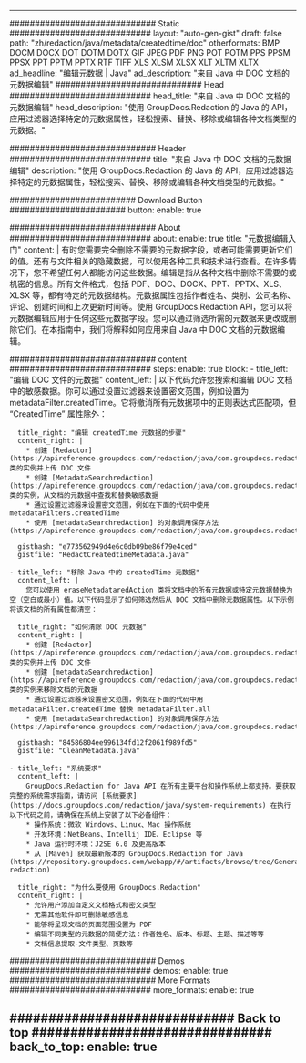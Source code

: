 
---
############################# Static ############################
layout: "auto-gen-gist" 
draft: false
path: "zh/redaction/java/metadata/createdtime/doc"
otherformats: BMP DOCM DOCX DOT DOTM DOTX GIF JPEG PDF PNG POT POTM PPS PPSM PPSX PPT PPTM PPTX RTF TIFF XLS XLSM XLSX XLT XLTM XLTX  
ad_headline: "编辑元数据 | Java"
ad_description: "来自 Java 中 DOC 文档的元数据编辑"
############################# Head ############################
head_title: "来自 Java 中 DOC 文档的元数据编辑"
head_description: "使用 GroupDocs.Redaction 的 Java 的 API，应用过滤器选择特定的元数据属性，轻松搜索、替换、移除或编辑各种文档类型的元数据。"

############################# Header ############################
title: "来自 Java 中 DOC 文档的元数据编辑"
description: "使用 GroupDocs.Redaction 的 Java 的 API，应用过滤器选择特定的元数据属性，轻松搜索、替换、移除或编辑各种文档类型的元数据。"

######################### Download Button #######################
button:
    enable: true

############################# About ############################
about:
    enable: true
    title: "元数据编辑入门"
    content: |
        有时您需要完全删除不需要的元数据字段，或者可能需要更新它们的值。还有与文件相关的隐藏数据，可以使用各种工具和技术进行查看。在许多情况下，您不希望任何人都能访问这些数据。编辑是指从各种文档中删除不需要的或机密的信息。所有文件格式，包括 PDF、DOC、DOCX、PPT、PPTX、XLS、XLSX 等，都有特定的元数据结构。元数据属性包括作者姓名、类别、公司名称、评论、创建时间和上次更新时间等。使用 GroupDocs.Redaction API，您可以将元数据编辑应用于任何这些元数据字段。您可以通过筛选所需的元数据来更改或删除它们。在本指南中，我们将解释如何应用来自 Java 中 DOC 文档的元数据编辑。

############################# content ############################
steps:
    enable: true
    block:
    - title_left: "编辑 DOC 文件的元数据"
      content_left: |
        以下代码允许您搜索和编辑 DOC 文档中的敏感数据。你可以通过设置过滤器来设置密文范围，例如设置为 metadataFilter.createdTime。它将撤消所有元数据项中的正则表达式匹配项，但 “CreatedTime” 属性除外： 

      title_right: "编辑 createdTime 元数据的步骤"
      content_right: |
        * 创建 [Redactor](https://apireference.groupdocs.com/redaction/java/com.groupdocs.redaction/Redactor) 类的实例并上传 DOC 文件
        * 创建 [MetadataSearchredAction](https://apireference.groupdocs.com/redaction/java/com.groupdocs.redaction.redactions/MetadataSearchRedaction) 类的实例，从文档的元数据中查找和替换敏感数据
        * 通过设置过滤器来设置密文范围，例如在下面的代码中使用 metadataFilters.createdTime
        * 使用 [metadataSearchredAction] 的对象调用保存方法 (https://apireference.groupdocs.com/redaction/java/com.groupdocs.redaction.redactions/MetadataSearchRedaction) 

      gisthash: "e773562949d4e6c0db09be86f79e4ced"
      gistfile: "RedactCreatedtimeMetadata.java"
      
    - title_left: "移除 Java 中的 createdTime 元数据"
      content_left: |
        您可以使用 eraseMetadataredAction 类将文档中的所有元数据或特定元数据替换为空（空白或最小）值。以下代码显示了如何筛选然后从 DOC 文档中删除元数据属性。以下示例将该文档的所有属性都清空： 
        
      title_right: "如何清除 DOC 元数据"
      content_right: |
        * 创建 [Redactor](https://apireference.groupdocs.com/redaction/java/com.groupdocs.redaction/Redactor) 类的实例并上传 DOC 文件
        * 创建 [metadataSearchredAction](https://apireference.groupdocs.com/redaction/java/com.groupdocs.redaction.redactions/MetadataSearchRedaction) 类的实例来移除文档的元数据
        * 通过设置过滤器来设置密文范围，例如在下面的代码中用 metadataFilter.createdTime 替换 metadataFilter.all
        * 使用 [metadataSearchredAction] 的对象调用保存方法 (https://apireference.groupdocs.com/redaction/java/com.groupdocs.redaction.redactions/MetadataSearchRedaction) 
        
      gisthash: "84586804ee996134fd12f2061f989fd5"
      gistfile: "CleanMetadata.java"

    - title_left: "系统要求"
      content_left: |
        GroupDocs.Redaction for Java API 在所有主要平台和操作系统上都支持。要获取完整的系统需求指南，请访问 [系统要求](https://docs.groupdocs.com/redaction/java/system-requirements) 在执行以下代码之前，请确保在系统上安装了以下必备组件：
        * 操作系统：微软 Windows、Linux、Mac 操作系统
        * 开发环境：NetBeans、Intellij IDE、Eclipse 等
        * Java 运行时环境：J2SE 6.0 及更高版本
        * 从 [Maven] 获取最新版本的 GroupDocs.Redaction for Java (https://repository.groupdocs.com/webapp/#/artifacts/browse/tree/General/repo/com/groupdocs/groupdocs-redaction)
        
      title_right: "为什么要使用 GroupDocs.Redaction"
      content_right: |
        * 允许用户添加自定义文档格式和密文类型
        * 无需其他软件即可删除敏感信息
        * 能够将呈现文档的页面范围设置为 PDF
        * 编辑不同类型的元数据的简便方法：作者姓名、版本、标题、主题、描述等等
        * 文档信息提取-文件类型、页数等
        

############################# Demos ############################
demos:
    enable: true
############################# More Formats ############################
more_formats:
    enable: true

############################# Back to top ###############################
back_to_top:
    enable: true
---